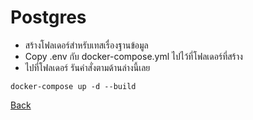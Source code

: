 # Postgres

- สร้างโฟลเดอร์สำหรับเทสเรื่องฐานข้อมูล
- Copy .env กับ docker-compose.yml ไปไว้ที่โฟลเดอร์ที่สร้าง
- ไปที่โฟลเดอร์ รันคำสั่งตามด้านล่างนี้เลย
```
docker-compose up -d --build
```

[Back](/day3/README.md)